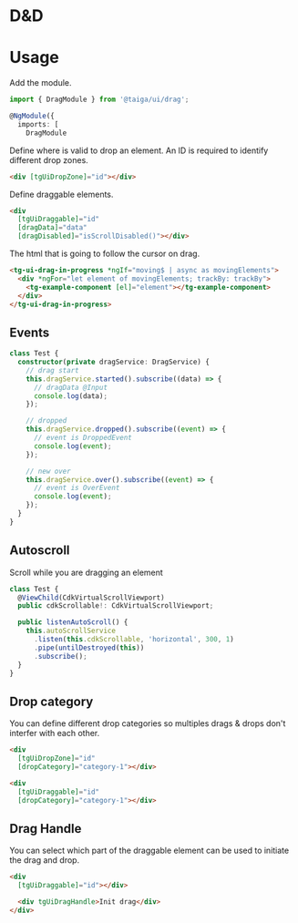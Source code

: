 # D&D

# Usage

Add the module.

```ts
import { DragModule } from '@taiga/ui/drag';

@NgModule({
  imports: [
    DragModule
```

Define where is valid to drop an element. An ID is required to identify different drop zones.

```html
<div [tgUiDropZone]="id"></div>
```

Define draggable elements.

```html
<div
  [tgUiDraggable]="id"
  [dragData]="data"
  [dragDisabled]="isScrollDisabled()"></div>
```

The html that is going to follow the cursor on drag.

```html
<tg-ui-drag-in-progress *ngIf="moving$ | async as movingElements">
  <div *ngFor="let element of movingElements; trackBy: trackBy">
    <tg-example-component [el]="element"></tg-example-component>
  </div>
</tg-ui-drag-in-progress>
```

## Events

```ts
class Test {
  constructor(private dragService: DragService) {
    // drag start
    this.dragService.started().subscribe((data) => {
      // dragData @Input
      console.log(data);
    });

    // dropped
    this.dragService.dropped().subscribe((event) => {
      // event is DroppedEvent
      console.log(event);
    });

    // new over
    this.dragService.over().subscribe((event) => {
      // event is OverEvent
      console.log(event);
    });
  }
}
```

## Autoscroll

Scroll while you are dragging an element

```ts
class Test {
  @ViewChild(CdkVirtualScrollViewport)
  public cdkScrollable!: CdkVirtualScrollViewport;

  public listenAutoScroll() {
    this.autoScrollService
      .listen(this.cdkScrollable, 'horizontal', 300, 1)
      .pipe(untilDestroyed(this))
      .subscribe();
  }
}
```

## Drop category

You can define different drop categories so multiples drags & drops don't interfer with each other.

```html
<div
  [tgUiDropZone]="id"
  [dropCategory]="category-1"></div>

<div
  [tgUiDraggable]="id"
  [dropCategory]="category-1"></div>
```

## Drag Handle

You can select which part of the draggable element can be used to initiate the drag and drop.

```html
<div
  [tgUiDraggable]="id"></div>

  <div tgUiDragHandle>Init drag</div>
</div>
```
